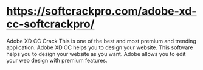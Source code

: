 # https://softcrackpro.com/adobe-xd-cc-softcrackpro/
Adobe XD CC Crack  This is one of the best and most premium and trending application. Adobe XD CC helps you to design your website. This software helps you to design your website as you want. Adobe allows you to edit your web design with premium features. 
